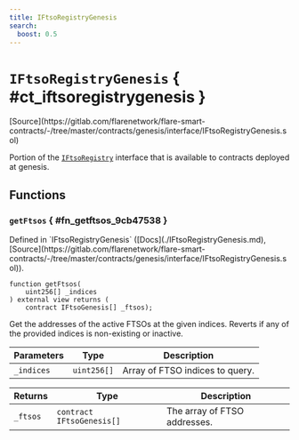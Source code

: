 ```yaml
---
title: IFtsoRegistryGenesis
search:
  boost: 0.5
---
```


<!-- This is an autogenerated file. Do not edit! -->

# `IFtsoRegistryGenesis` { #ct_iftsoregistrygenesis }

<div class="api-node-source" markdown>
[Source](https://gitlab.com/flarenetwork/flare-smart-contracts/-/tree/master/contracts/genesis/interface/IFtsoRegistryGenesis.sol)
</div>

<div class="api-node-internal" markdown>

Portion of the [`IFtsoRegistry`](./IFtsoRegistry.md) interface that is available to contracts deployed at genesis.

</div>

<div class="api-node-type" markdown>

## Functions

<div class="api-node" markdown>

### `getFtsos` { #fn_getftsos_9cb47538 }

<div class="api-node-source" markdown>
Defined in `IFtsoRegistryGenesis` ([Docs](./IFtsoRegistryGenesis.md), [Source](https://gitlab.com/flarenetwork/flare-smart-contracts/-/tree/master/contracts/genesis/interface/IFtsoRegistryGenesis.sol)).
</div>

<div class="api-node-internal" markdown>

```solidity
function getFtsos(
    uint256[] _indices
) external view returns (
    contract IFtsoGenesis[] _ftsos);
```

Get the addresses of the active FTSOs at the given indices.
Reverts if any of the provided indices is non-existing or inactive.

| Parameters | Type | Description |
| ---------- | ---- | ----------- |
| `_indices` | `uint256[]` | Array of FTSO indices to query. |

| Returns | Type | Description |
| ------- | ---- | ----------- |
| `_ftsos` | `contract IFtsoGenesis[]` | The array of FTSO addresses. |
</div>
</div>

</div>


